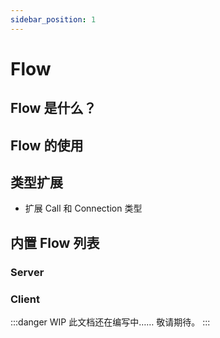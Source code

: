 ```yaml
---
sidebar_position: 1
---
```


# Flow

## Flow 是什么？

## Flow 的使用

## 类型扩展
- 扩展 Call 和 Connection 类型

## 内置 Flow 列表
### Server
### Client
:::danger WIP
此文档还在编写中…… 敬请期待。
:::